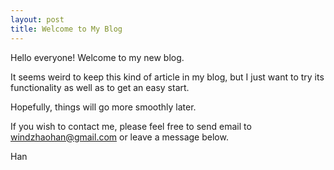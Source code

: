 ```yaml
---
layout: post
title: Welcome to My Blog 
---
```


Hello everyone! Welcome to my new blog.

It seems weird to keep this kind of article in my blog, but I just want to try its functionality as well as to get an easy start. 

Hopefully, things will go more smoothly later.

If you wish to contact me, please feel free to send email to windzhaohan@gmail.com or leave a message below.

Han
